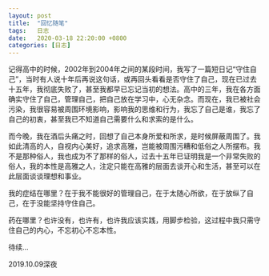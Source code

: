 ```yaml
---
layout:	post
title:	"回忆随笔"
tags:	日志
date:	2020-03-18 22:20:00 +0800
categories:	[日志] 
---
```


记得高中的时候，2002年到2004年之间的某段时间，我写了一篇短日记“守住自己”，当时有人说十年后再说这句话，或再回头看看是否守住了自己，现在已过去十五年，我彻底失败了，甚至我都早已忘记当初的想法。高中的三年，我在各方面确实守住了自己，管理自己，把自己放在学习中，心无杂念。而现在，我已被社会污染，我很容易被周围环境影响，影响我的思维和行为，我忘了自己是谁，我忘了自己的初衷，甚至我已不知道自己需要什么和求索的是什么。

而今晚，我在酒后头痛之时，回想了自己本身所爱和所求，是时候屏蔽周围了。我如此清高的人，自视内心美好，追求高雅，岂能被周围污糟和低俗之人所摆布。我不是那种俗人，我也成为不了那样的俗人，过去十五年已证明我是一个非常失败的俗人，我的本性是高雅之人，注定只能在高雅的层面去谈开心和生活，甚至可以在此层面谈谈理想和事业。

我的症结在哪里？在于我不能很好的管理自己，在于太随心所欲，在于放纵了自己，在于没能坚持守住自己。

药在哪里？也许没有，也许有，也许我应该实践，用脚步检验，这过程中我只需守住自己的内心，不忘初心不忘本性。

待续…

2019.10.09深夜

